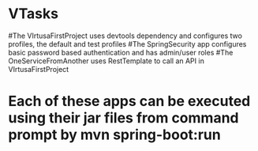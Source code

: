 # VTasks
#The VIrtusaFirstProject uses devtools dependency and configures two profiles, the default and test profiles
#The SpringSecurity app configures basic password based authentication and has admin/user roles
#The OneServiceFromAnother uses RestTemplate to call an API in VIrtusaFirstProject 
# Each of these apps can be executed using their jar files from command prompt by mvn spring-boot:run
